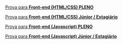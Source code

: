 [Prova para **Front-end (HTML/CSS) PLENO**](https://github.com/MEDGRUPOGIT/Medgrupo-Desenv-Provas/tree/front)

[Prova para **Front-end (HTML/CSS) Júnior / Estagiário**](https://github.com/MEDGRUPOGIT/Medgrupo-Desenv-Provas/tree/FrontJR)

[Prova para **Front-end (Javascript) PLENO**](https://github.com/MEDGRUPOGIT/Medgrupo-Desenv-Provas/tree/back-front)

[Prova para **Front-end (Javascript) Júnior / Estagiário**](https://github.com/MEDGRUPOGIT/Medgrupo-Desenv-Provas/tree/back-front-junior)

